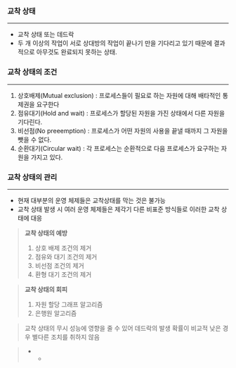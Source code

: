 ### 교착 상태
---
* 교착 상태 또는 데드락
* 두 개 이상의 작업이 서로 상대방의 작업이 끝나기 만을 기다리고 있기 때문에 결과적으로 아무것도 완료되지 못하는 상태.

### 교착 상태의 조건
---
1. 상호배제(Mutual exclusion) : 프로세스들이 필요로 하는 자원에 대해 배타적인 통제권을 요구한다
2. 점유대기(Hold and wait) : 프로세스가 할당된 자원을 가진 상태에서 다른 자원을 기다린다.
3. 비선점(No preeemption) : 프로세스가 어떤 자원의 사용을 끝낼 때까지 그 자원을 뺏을 수 없다.
4. 순환대기(Circular wait) : 각 프로세스는 순환적으로 다음 프로세스가 요구하는 자원을 가지고 있다.

### 교착 상태의 관리
---
- 현재 대부분의 운영 체제들은 교착상태를 막는 것은 불가능
- 교착 상태 발생 시 여러 운영 체제들은 제각기 다른 비표준 방식들로 이러한 교착 상태에 대응

> **교착 상태의 예방**
> 	1. 상호 배제 조건의 제거
> 	2. 점유와 대기 조건의 제거
> 	3. 비선점 조건의 제거
> 	4. 환형 대기 조건의 제거

> **교착 상태의 회피**
> 	1. 자원 할당 그래프 알고리즘
> 	2. 은행원 알고리즘

> 교착 상태의 무시
> 	성능에 영향을 줄 수 있어 데드락의 발생 확률이 비교적 낮은 경우 별다른 조치를 취하지 않음

> * *